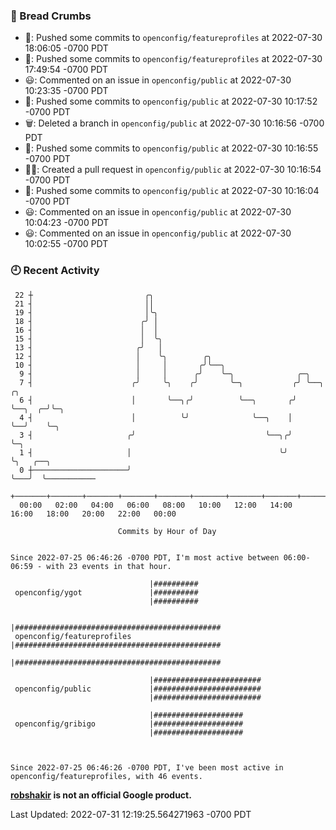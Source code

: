 ### 🍞 Bread Crumbs

 * 🚢: Pushed some commits to `openconfig/featureprofiles` at 2022-07-30 18:06:05 -0700 PDT
 * 🚢: Pushed some commits to `openconfig/featureprofiles` at 2022-07-30 17:49:54 -0700 PDT
 * 😃: Commented on an issue in `openconfig/public` at 2022-07-30 10:23:35 -0700 PDT
 * 🚢: Pushed some commits to `openconfig/public` at 2022-07-30 10:17:52 -0700 PDT
 * 🗑: Deleted a branch in `openconfig/public` at 2022-07-30 10:16:56 -0700 PDT
 * 🚢: Pushed some commits to `openconfig/public` at 2022-07-30 10:16:55 -0700 PDT
 * ✍🏼: Created a pull request in `openconfig/public` at 2022-07-30 10:16:54 -0700 PDT
 * 🚢: Pushed some commits to `openconfig/public` at 2022-07-30 10:16:04 -0700 PDT
 * 😃: Commented on an issue in `openconfig/public` at 2022-07-30 10:04:23 -0700 PDT
 * 😃: Commented on an issue in `openconfig/public` at 2022-07-30 10:02:55 -0700 PDT

### 🕘 Recent Activity
```
 22 ┼                         ╭╮
 21 ┤                         ││
 19 ┤                         │╰╮
 18 ┤                        ╭╯ │
 16 ┤                        │  │
 15 ┤                        │  ╰╮
 13 ┤                       ╭╯   │
 12 ┤                       │    ╰╮        ╭╮
 10 ┤                       │     │       ╭╯╰──╮
  9 ┤                       │     │      ╭╯    ╰─╮              ╭─╮
  7 ┤                      ╭╯     ╰╮    ╭╯       ╰─╮           ╭╯ ╰──╮       ╭╮
  6 ┤                      │       ╰──╮╭╯          ╰──╮       ╭╯     ╰──╮  ╭─╯╰─╮
  4 ┤                      │          ╰╯              ╰──╮    │         ╰──╯    ╰─╮
  3 ┤                     ╭╯                             ╰──╮╭╯                   ╰─╮
  1 ┤                     │                                 ╰╯                      ╰╮   ╭──╮
  0 ┼─────────────────────╯                                                          ╰───╯  ╰───────────
    +───────+───────+───────+───────+───────+───────+───────+───────+───────+───────+───────+───────+────
  00:00   02:00   04:00   06:00   08:00   10:00   12:00   14:00   16:00   18:00   20:00   22:00   00:00   

						Commits by Hour of Day


Since 2022-07-25 06:46:26 -0700 PDT, I'm most active between 06:00-06:59 - with 23 events in that hour.

```



```
                               |##########
 openconfig/ygot               |##########
                               |##########

                               |##############################################
 openconfig/featureprofiles    |##############################################
                               |##############################################

                               |########################
 openconfig/public             |########################
                               |########################

                               |####################
 openconfig/gribigo            |####################
                               |####################



Since 2022-07-25 06:46:26 -0700 PDT, I've been most active in openconfig/featureprofiles, with 46 events.

```
**[robshakir](mailto:robjs@google.com) is not an official Google product.**  


Last Updated: 2022-07-31 12:19:25.564271963 -0700 PDT
